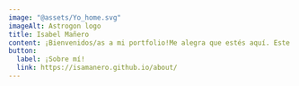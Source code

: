 ```yaml
---
image: "@assets/Yo_home.svg"
imageAlt: Astrogon logo
title: Isabel Mañero
content: ¡Bienvenidos/as a mi portfolio!Me alegra que estés aquí. Este espacio es una ventana a mi trabajo, mis proyectos y mi pasión por los datos, el océano y el medio ambiente. Cada proyecto refleja mi compromiso con la creatividad, la innovación y la excelencia.Explora mi trabajo, conoce mi proceso y descubre cómo puedo aportar valor a tus ideas. Si algo te inspira o quieres conversar sobre posibles colaboraciones, no dudes en contactarme ✉️¡Gracias por tu visita y disfruta del recorrido!
button:
  label: ¡Sobre mí!
  link: https://isamanero.github.io/about/
---
```

